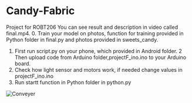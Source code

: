# Candy-Fabric
Project for ROBT206
You can see result and description in video called final.mp4.
0. Train your model on photos, function for training provided in Python folder in final.py and photos provided in sweets_candy.
1. First run script.py on your phone, which provided in Android folder.
2  Then upload code from Arduino folder,projectF_ino.ino to your Arduino board.
3. Check how light sensor and motors work, if needed change values in projectF_ino.ino
4. Run startt function in Python folder in python.py

![Conveyer](https://github.com/Etzelkut/Candy-Fabric/blob/master/got.gif)
